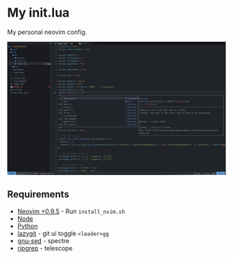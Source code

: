 # My init.lua

My personal neovim config.

<img src="assets/preview.png" width="1000px"/>

## Requirements

- [Neovim +0.9.5](https://github.com/neovim/neovim/tree/release-0.9) - Run `install_nvim.sh`
- [Node](https://nodejs.org/en/)
- [Python](https://www.python.org/)
- [lazygit](https://github.com/jesseduffield/lazygit) - git ui toggle `<leader>gg`
- [gnu-sed](https://www.gnu.org/software/sed/) - spectre
- [ripgrep](https://github.com/BurntSushi/ripgrep) - telescope
